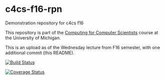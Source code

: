 # c4cs-f16-rpn
Demonstration repository for c4cs f16

This repository is part of the [Computing for Computer Scientists](https://c4cs.github.io)
course at the University of Michigan.

This is an upload as of the Wednesday lecture from F16 semester, with one additional commit (this README).

[![Build Status](https://travis-ci.org/TreverCullen/c4cs-f16-rpn.svg?branch=master)](https://travis-ci.org/TreverCullen/c4cs-f16-rpn)

[![Coverage Status](https://coveralls.io/repos/github/TreverCullen/c4cs-f16-rpn/badge.svg?branch=master)](https://coveralls.io/github/TreverCullen/c4cs-f16-rpn?branch=master)

